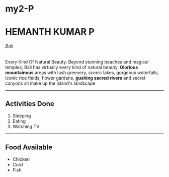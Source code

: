 # my2-P
# HEMANTH KUMAR P
###### Bali

Every Kind Of Natural Beauty. Beyond stunning beaches and magical temples, Bali has virtually every kind of natural beauty. **Glorious mountainous** areas with lush greenery, scenic lakes, gorgeous waterfalls, iconic rice fields, flower gardens, **gushing sacred rivers** and secret canyons all make up the island's landscape
***
## Activities Done
1. Sleeping
2. Eating
3. Watching TV
***
## Food Available
* Chicken
* Curd
* Fish
